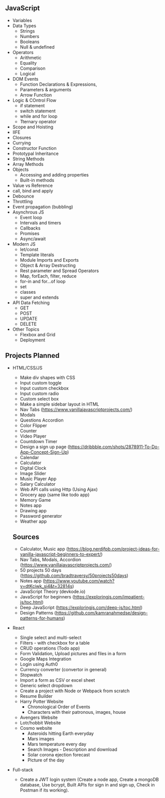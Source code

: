 ## JavaScript

- Variables
- Data Types
  - Strings
  - Numbers
  - Booleans
  - Null & undefined
- Operators
  - Arithmetic
  - Equality
  - Comparison
  - Logical
- DOM Events
  - Function Declarations & Expressions, 
  - Parameters & arguments
  - Arrow Function
- Logic & COntrol Flow 
  - if statement 
  - switch statement
  - while and for loop 
  - Tternary operator
- Scope and Hoisting
- IIFE
- Closures
- Currying
- Constructor Function
- Prototypal Inheritance
- String Methods
- Array Methods
- Objects
  - Accessing and adding properties
  - Built-in methods
- Value vs Reference
- call, bind and apply
- Debounce
- Throttling
- Event propagation (bubbling)
- Asynchrous JS
  - Event loop
  - Intervals and timers
  - Callbacks
  - Promises
  - Async/await
- Modern JS
  - let/const
  - Template literals
  - Module Imports and Exports
  - Object & Array Destructing
  - Rest parameter and Spread Operators
  - Map, forEach, filter, reduce
  - for-in and for...of loop
  - set
  - classes
  - super and extends
- API Data Fetching 
  - GET
  - POST
  - UPDATE
  - DELETE
- Other Topics
  - Flexbox and Grid
  - Deployment

## Projects Planned
- HTML/CSS/JS
  - Make div shapes with CSS 
  - Input custom toggle 
  - Input custom checkbox
  - Input custom radio
  - Custom select box
  - Make a simple sidebar layout in HTML
  - Nav Tabs (https://www.vanillajavascriptprojects.com/)
  - Modals
  - Questions Accordion
  - Color Flipper
  - Counter
  - Video Player
  - Countdown Timer
  - Design a sign up page (https://dribbble.com/shots/2878911-To-Do-App-Concept-Sign-Up)
  - Calendar
  - Calculator
  - Digital Clock
  - Image Slider
  - Music Player App
  - Salary Calculator
  - Web API calls using Http (Using Ajax)
  - Grocery app (same like todo app)
  - Memory Game
  - Notes app
  - Drawing app
  - Password generator
  - Weather app
  ## Sources
  - Calculator, Music app (https://blog.nerdjfpb.com/project-ideas-for-vanilla-javascript-beginners-to-expert/)
  - Nav Tabs, Modals, Accordion (https://www.vanillajavascriptprojects.com/)
  - 50 projects 50 days (https://github.com/bradtraversy/50projects50days)
  - Notes app (https://www.youtube.com/watch?v=dtKciwk_si4&t=32814s)
  - JavaScript Theory (devkode.io)
  - JavaScript for beginners (https://exploringjs.com/impatient-js/toc.html)
  - Deep JavaScript (https://exploringjs.com/deep-js/toc.html)
  - Design Patterns (https://github.com/kamranahmedse/design-patterns-for-humans)
  
- React
  - Single select and multi-select
  - Filters - with checkbox for a table
  - CRUD operations (Todo app)
  - Form Validation, Upload pictures and files in a form
  - Google Maps Integration
  - Login using Auth0
  - Currency converter (convertor in general)
  - Stopwatch
  - Import a form as CSV or excel sheet
  - Generic select dropdown
  - Create a project with Node or Webpack from scratch
  - Resume Builder
  - Harry Potter Website
    - Chronological Order of Events
    - Characters with their patronous, images, house
  - Avengers Website
  - Lotr/hobbit Website
  - Cosmo website
    - Asteroids hitting Earth everyday
    - Mars images 
    - Mars temperature every day
    - Search Images - Description and download
    - Solar corona ejection forecast
    - Picture of the day 
- Full-stack
  - Create a JWT login system (Create a node app, Create a mongoDB database, Use bcrypt, Built APIs for sign in and sign up, Check in Postman if its working).